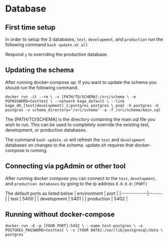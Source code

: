 # Database

## First time setup
In order to setup the 3 databases, `test`, `development`, and `production`
run the following command `bash update.sh all`

Respond `y` to overriding the production database.

## Updating the schema
After running docker-compose up. If you want to update the schema you should run the following command.

`docker run -it --rm \
  -v [PATH/TO/SCHEMA]:/src/schema \
  -e PGPASSWORD=testtest \
  --network kage_default \
  --link kage_db_[test|development]_1:postgres postgres \
  psql -h postgres -U postgres -v schema_directory="/src/schema" -a -f /src/schema/main.sql
`

The [PATH/TO/SCHEMA] is the directory containing the main.sql file you wish to run.
This can be used to completely override the existing test, development, or production
databases.

The command `bash update.sh` will refresh the `test` and `development` databases on changes to the schema.
update.sh requires that docker-compose is running.

## Connecting via pgAdmin or other tool

After running docker compose you can connect to the `test`, `development`, and `production
databases` by going to the ip address `0.0.0.0:[PORT]`

The default ports as listed below
| environment | port  |
|-------------|-------|
| test        | 5400  |
| development | 5401  |
| production  | 5402  |


## Running without docker-compose
`docker run -d -p [YOUR PORT]:5432 \
  --name test-postgres \
  -e POSTGRES_PASSWORD=testtest \
  -v [YOUR DATA]:/var/lib/postgresql/data \
 postgres
`
